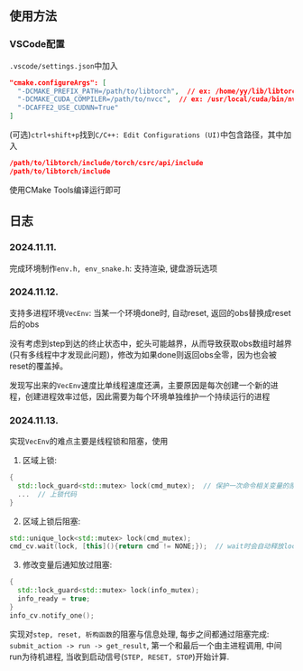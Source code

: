 ## 使用方法
### VSCode配置
`.vscode/settings.json`中加入
```json
"cmake.configureArgs": [
  "-DCMAKE_PREFIX_PATH=/path/to/libtorch",  // ex: /home/yy/lib/libtorch-2.5.1+cu121
  "-DCMAKE_CUDA_COMPILER=/path/to/nvcc",  // ex: /usr/local/cuda/bin/nvcc
  "-DCAFFE2_USE_CUDNN=True"
]
```
(可选)`ctrl+shift+p`找到`C/C++: Edit Configurations (UI)`中包含路径，其中加入
```json
/path/to/libtorch/include/torch/csrc/api/include
/path/to/libtorch/include
```
使用CMake Tools编译运行即可

## 日志
### 2024.11.11.
完成环境制作`env.h, env_snake.h`: 支持渲染, 键盘游玩选项
### 2024.11.12.
支持多进程环境`VecEnv`: 当某一个环境done时, 自动reset, 返回的obs替换成reset后的obs

没有考虑到step到达的终止状态中，蛇头可能越界，从而导致获取obs数组时越界(只有多线程中才发现此问题)，修改为如果done则返回obs全零，因为也会被reset的覆盖掉。

发现写出来的`VecEnv`速度比单线程速度还满，主要原因是每次创建一个新的进程，创建进程效率过低，因此需要为每个环境单独维护一个持续运行的进程
### 2024.11.13.
实现`VecEnv`的难点主要是线程锁和阻塞，使用
1. 区域上锁: 
  ```cpp
  {
    std::lock_guard<std::mutex> lock(cmd_mutex);  // 保护一次命令相关变量的原子性}
    ...  // 上锁代码
  }
  ```
2. 区域上锁后阻塞:
  ```cpp
  std::unique_lock<std::mutex> lock(cmd_mutex);
  cmd_cv.wait(lock, [this](){return cmd != NONE;});  // wait时会自动释放lock锁, 直到被notify_one唤醒, 重新获得lock锁
  ```
3. 修改变量后通知放过阻塞:
  ```cpp
  {
    std::lock_guard<std::mutex> lock(info_mutex);
    info_ready = true;
  }
  info_cv.notify_one();
  ```
实现对`step, reset, 析构函数`的阻塞与信息处理, 每步之间都通过阻塞完成: `submit_action -> run -> get_result`, 第一个和最后一个由主进程调用, 中间run为待机进程, 当收到启动信号(`STEP, RESET, STOP`)开始计算.
